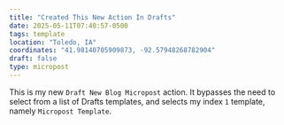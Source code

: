 ```yaml
---
title: "Created This New Action In Drafts"
date: 2025-05-11T07:40:57-0500
tags: template
location: "Toledo, IA"
coordinates: "41.98140705909873, -92.57948268782904"
draft: false
type: micropost
---
```

This is my new `Draft New Blog Micropost` action.  It bypasses the need to select from a list of Drafts templates, and selects my index `1` template, namely `Micropost Template`. 
